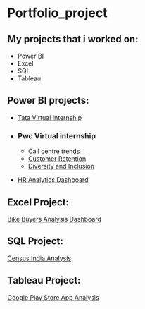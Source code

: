 # Portfolio_project
## My projects that i worked on:
+ Power BI
+ Excel
+ SQL
+ Tableau

## Power BI projects:
+ [Tata Virtual Internship](https://github.com/Ananya-Foujdar05/Tata-Virtual-Internship-project)
+ ### Pwc Virtual internship
   - [Call centre trends](https://github.com/Ananya-Foujdar05/PWC-Call-Centre-trends-dashboard)
   - [Customer Retention](https://github.com/Ananya-Foujdar05/PWC-customers-retention-dashboard)
   - [Diversity and Inclusion](https://github.com/Ananya-Foujdar05/PWC-Diversity-and-inclusion)

+ [HR Analytics Dashboard](https://github.com/Ananya-Foujdar05/HR-Employee-Analysis-Dashboard)
 
## Excel Project:
[Bike Buyers Analysis Dashboard](https://github.com/Ananya-Foujdar05/Bike-Buyers-dashboard)

## SQL Project:
[Census India Analysis](https://github.com/Ananya-Foujdar05/SQL-project)

## Tableau Project:
[Google Play Store App Analysis](https://github.com/Ananya-Foujdar05/Google-play-store-app-analysis)
